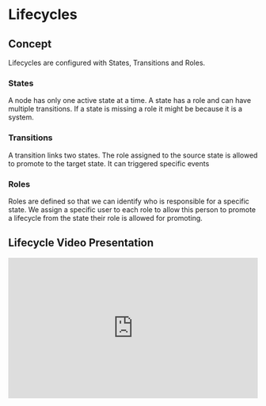 # Lifecycles

## Concept

Lifecycles are configured with States, Transitions and Roles.

### States
A node has only one active state at a time. A state has a role and can have multiple transitions. If a state is missing a role it might be because it is a system.
### Transitions
A transition links two states. The role assigned to the source state is allowed to promote to the target state. It can triggered specific events
### Roles
Roles are defined so that we can identify who is responsible for a specific state. We assign a specific user to each role to allow this person to promote a lifecycle from the state their role is allowed for promoting.

## Lifecycle Video Presentation

<iframe width="100%" style="aspect-ratio: 16 / 9;" src="https://www.youtube.com/embed/teQmMxbBj00" title="YouTube video player" frameborder="0" allow="accelerometer; autoplay; clipboard-write; encrypted-media; gyroscope; picture-in-picture" allowfullscreen></iframe>